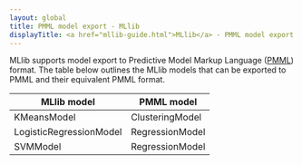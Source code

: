 ```yaml
---
layout: global
title: PMML model export - MLlib
displayTitle: <a href="mllib-guide.html">MLlib</a> - PMML model export
---
```


MLlib supports model export to Predictive Model Markup Language ([PMML](http://en.wikipedia.org/wiki/Predictive_Model_Markup_Language)) format.
The table below outlines the MLlib models that can be exported to PMML and their equivalent PMML format.

<table class="table">
  <thead>
    <tr><th>MLlib model</th><th>PMML model</th></tr>
  </thead>
  <tbody>
    <tr>
      <td>KMeansModel</td><td>ClusteringModel</td>
    </tr>
    <tr>
      <td>LogisticRegressionModel</td><td>RegressionModel</td>
    </tr>
    <tr>
      <td>SVMModel</td><td>RegressionModel</td>
    </tr>
  </tbody>
</table>
